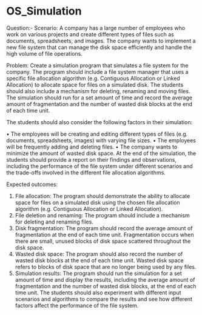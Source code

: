 # OS_Simulation
Question:-
Scenario: A company has a large number of employees who work on various projects and create different types of files such as documents, spreadsheets, and images. The company wants to implement a new file system that can manage the disk space efficiently and handle the high volume of file operations. 

Problem: Create a simulation program that simulates a file system for the company. The program should include a file system manager that uses a specific file allocation algorithm (e.g. Contiguous Allocation or Linked Allocation) to allocate space for files on a simulated disk. The students should also include a mechanism for deleting, renaming and moving files. The simulation should run for a set amount of time and record the average amount of fragmentation and the number of wasted disk blocks at the end of each time unit. 

The students should also consider the following factors in their simulation:

• The employees will be creating and editing different types of files (e.g. documents, spreadsheets, images) with varying file sizes. 
• The employees will be frequently adding and deleting files. 
• The company wants to minimize the amount of wasted disk space. At the end of the simulation, the students should provide a report on their findings and observations, including the performance of the file system under different scenarios and the trade-offs involved in the different file allocation algorithms. 

Expected outcomes: 
1. File allocation: The program should demonstrate the ability to allocate space for files on a simulated disk using the chosen file allocation algorithm (e.g. Contiguous Allocation or Linked Allocation). 
2. File deletion and renaming: The program should include a mechanism for deleting and renaming files. 
3. Disk fragmentation: The program should record the average amount of fragmentation at the end of each time unit. Fragmentation occurs when there are small, unused blocks of disk space scattered throughout the disk space. 
4. Wasted disk space: The program should also record the number of wasted disk blocks at the end of each time unit. Wasted disk space refers to blocks of disk space that are no longer being used by any files. 
5. Simulation results: The program should run the simulation for a set amount of time and display the results, including the average amount of fragmentation and the number of wasted disk blocks, at the end of each time unit. The students should also experiment with different input scenarios and algorithms to compare the results and see how different factors affect the performance of the file system.
